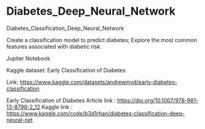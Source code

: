 # Diabetes_Deep_Neural_Network
Diabetes_Classification_Deep_Neural_Network


Create a classification model to predict diabetes;
Explore the most common features associated with diabetic risk.


Jupiter Notebook


Kaggle dataset: Early Classification of Diabetes 

Link: https://www.kaggle.com/datasets/andrewmvd/early-diabetes-classification

Early Classification of Diabetes 
Article link : https://doi.org/10.1007/978-981-13-8798-2_12
Kaggle link : https://www.kaggle.com/code/b3d1rhan/diabetes-classification-deep-neural-net
